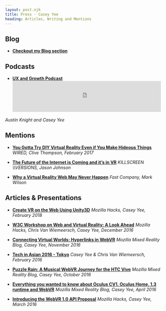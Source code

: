```yaml
---
layout: post.njk
title: Press - Casey Yee
heading: Articles, Writing and Mentions
---
```


## Blog

- **[Checkout my Blog section](/blog)**

## Podcasts

- **[UX and Growth Podcast](https://austinknight.com/)**
  <iframe width="100%" height="100" scrolling="no" frameborder="no" allow="autoplay" src="https://w.soundcloud.com/player/?url=https%3A//api.soundcloud.com/tracks/317110114&amp;color=%23ff5500&amp;auto_play=false&amp;hide_related=false&amp;show_comments=true&amp;show_user=true&amp;show_reposts=false&amp;show_teaser=true&amp;visual=true"></iframe>

_Austin Knight and Casey Yee_

## Mentions

- **[You Gotta Try DIY Virtual Reality Even if You Make Hideous Things](https://www.wired.com/2017/02/gotta-try-diy-virtual-reality-even-make-hideous-things/)**
  _WIRED, Clive Thompson, February 2017_

- **[The Future of the Internet is Coming and it’s in VR](https://killscreen.com/versions/future-internet-coming-vr/)**
  _KILLSCREEN \\\\VERSIONS, Jason Johnson_

- **[Why a Virtual Reality Web May Never Happen](https://www.fastcompany.com/3058591/why-a-virtual-reality-web-may-never-happen)**
  _Fast Company, Mark Wilson_

## Articles & Presentations

- **[Create VR on the Web Using Unity3D](https://hacks.mozilla.org/2018/02/create-vr-on-the-web-using-unity3d/)**
  _Mozilla Hacks, Casey Yee, February 2018_

- **[W3C Workshop on Web and Virtual Reality: A Look Ahead](https://hacks.mozilla.org/2016/12/w3c-workshop-on-web-and-virtual-reality-a-look-ahead/)**
  _Mozilla Hacks, Chris Van Wiemeersch, Casey Yee, December 2016_

- **[Connecting Virtual Worlds: Hyperlinks in WebVR](https://blog.mozvr.com/connecting-virtual-worlds-hyperlinks-in-webvr/)**
  _Mozilla Mixed Reality Blog, Casey Yee, November 2016_

- **[Tech in Asian 2016 - Tokyo](https://docs.google.com/presentation/d/1-11zrfO2_hREeBWM71MAXvKDE0Uo1Xqemgnzu63GcbY/edit#slide=id.g3ddd7ddd2c_0_0)**
  _Casey Yee & Chris Van Wiemeersch, February 2016_

- **[Puzzle Rain: A Musical WebVR Journey for the HTC Vive](https://blog.mozvr.com/puzzle-rain/)**
  _Mozilla Mixed Reality Blog, Casey Yee, October 2016_

- **[Everything you wanted to know about Oculus CV1, Oculus Home, 1.3 runtime and WebVR](https://blog.mozvr.com/oculus-home-rift-cv1-webvr/)**
  _Mozilla Mixed Reality Blog, Casey Yee, April 2016_

- **[Introducing the WebVR 1.0 API Proposal](https://hacks.mozilla.org/2016/03/introducing-the-webvr-1-0-api-proposal/)**
  _Mozilla Hacks, Casey Yee, March 2016_
